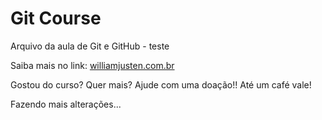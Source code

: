 # Git Course

Arquivo da aula de Git e GitHub - teste

Saiba mais no link: [williamjusten.com.br](https://williamjusten.com.br)

Gostou do curso? Quer mais? Ajude com uma doação!! Até um café vale!

Fazendo mais alterações...
